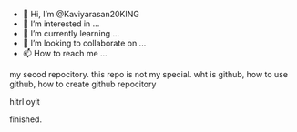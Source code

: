 - 👋 Hi, I’m @Kaviyarasan20KING
- 👀 I’m interested in ...
- 🌱 I’m currently learning ...
- 💞️ I’m looking to collaborate on ...
- 📫 How to reach me ...

<!---
Kaviyarasan20KING/Kaviyarasan20KING is a ✨ special ✨ repository because its `README.md` (this file) appears on your GitHub profile.
You can click the Preview link to take a look at your changes.
--->
my secod repocitory. this repo is not my special.
wht is github, 
how to use github, 
how to create github repocitory


hitrl
oyit


finished.
